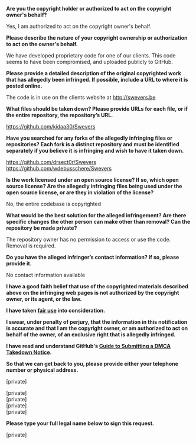 **Are you the copyright holder or authorized to act on the copyright owner's behalf?**

Yes, I am authorized to act on the copyright owner's behalf.

**Please describe the nature of your copyright ownership or authorization to act on the owner's behalf.**

We have developed proprietary code for one of our clients. This code seems to have been compromised, and uploaded publicly to GitHub.

**Please provide a detailed description of the original copyrighted work that has allegedly been infringed. If possible, include a URL to where it is posted online.**

The code is in use on the clients website at http://swevers.be

**What files should be taken down? Please provide URLs for each file, or if the entire repository, the repository’s URL.**

https://github.com/kidaa30/Swevers

**Have you searched for any forks of the allegedly infringing files or repositories? Each fork is a distinct repository and must be identified separately if you believe it is infringing and wish to have it taken down.**

https://github.com/drsect0r/Swevers  
https://github.com/wdebusschere/Swevers

**Is the work licensed under an open source license? If so, which open source license? Are the allegedly infringing files being used under the open source license, or are they in violation of the license?**

No, the entire codebase is copyrighted

**What would be the best solution for the alleged infringement? Are there specific changes the other person can make other than removal? Can the repository be made private?**

The repository owner has no permission to access or use the code. Removal is required.

**Do you have the alleged infringer’s contact information? If so, please provide it.**

No contact information available

**I have a good faith belief that use of the copyrighted materials described above on the infringing web pages is not authorized by the copyright owner, or its agent, or the law.**

**I have taken <a href="https://www.lumendatabase.org/topics/22">fair use</a> into consideration.**

**I swear, under penalty of perjury, that the information in this notification is accurate and that I am the copyright owner, or am authorized to act on behalf of the owner, of an exclusive right that is allegedly infringed.**

**I have read and understand GitHub's <a href="https://docs.github.com/articles/guide-to-submitting-a-dmca-takedown-notice/">Guide to Submitting a DMCA Takedown Notice</a>.**

**So that we can get back to you, please provide either your telephone number or physical address.**

[private]

[private]  
[private]  
[private]  
[private]

**Please type your full legal name below to sign this request.**

[private]
